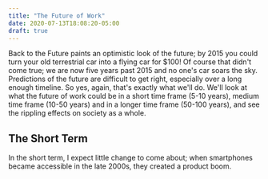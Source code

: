 ```yaml
---
title: "The Future of Work"
date: 2020-07-13T18:08:20-05:00
draft: true
---
```


Back to the Future paints an optimistic look of the future; by 2015 you could turn your old terrestrial car into a flying car for \$100! Of course that didn't come true; we are now five years past 2015 and no one's car soars the sky. Predictions of the future are difficult to get right, especially over a long enough timeline. So yes, again, that's exactly what we'll do. We'll look at what the future of work could be in a short time frame (5-10 years), medium time frame (10-50 years) and in a longer time frame (50-100 years), and see the rippling effects on society as a whole.

## The Short Term

In the short term, I expect little change to come about; when smartphones became accessible in the late 2000s, they created a product boom.
